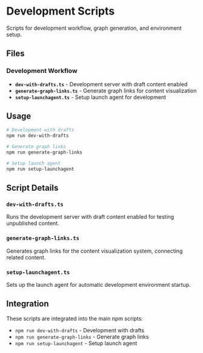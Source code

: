 # Development Scripts

Scripts for development workflow, graph generation, and environment setup.

## Files

### Development Workflow

- **`dev-with-drafts.ts`** - Development server with draft content enabled
- **`generate-graph-links.ts`** - Generate graph links for content visualization
- **`setup-launchagent.ts`** - Setup launch agent for development

## Usage

```bash
# Development with drafts
npm run dev-with-drafts

# Generate graph links
npm run generate-graph-links

# Setup launch agent
npm run setup-launchagent
```

## Script Details

### `dev-with-drafts.ts`

Runs the development server with draft content enabled for testing unpublished content.

### `generate-graph-links.ts`

Generates graph links for the content visualization system, connecting related content.

### `setup-launchagent.ts`

Sets up the launch agent for automatic development environment startup.

## Integration

These scripts are integrated into the main npm scripts:

- `npm run dev-with-drafts` - Development with drafts
- `npm run generate-graph-links` - Generate graph links
- `npm run setup-launchagent` - Setup launch agent
